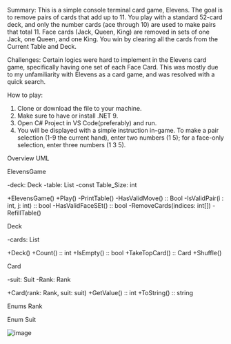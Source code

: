 Summary: This is a simple console terminal card game, Elevens. The goal is to remove pairs of cards that add up to 11. You play with a standard 52-card deck, and only the number cards (ace through 10) are used to make pairs that total 11. Face cards (Jack, Queen, King) are removed in sets of one Jack, one Queen, and one King. You win by clearing all the cards from the Current Table and Deck.

Challenges: Certain logics were hard to implement in the Elevens card game, specifically having one set of each Face Card. This was mostly due to my unfamiliarity with Elevens as a card game, and was resolved with a quick search.

How to play: 
1. Clone or download the file to your machine.
2. Make sure to have or install .NET 9.
3. Open C# Project in VS Code(preferably) and run.
4. You will be displayed with a simple instruction in-game. To make a pair selection (1-9 the current hand), enter two numbers (1 5); for a face-only selection, enter three numbers (1 3 5).


Overview UML

ElevensGame

-deck: Deck
-table: List<Card>
-const Table_Size: int

+ElevensGame()
+Play()
-PrintTable()
-HasValidMove() :: Bool
-IsValidPair(i : int, j: int) :: bool
-HasValidFaceSEt() :: bool
-RemoveCards(indices: int[])
-RefillTable()

Deck

-cards: List<Card>

+Deck()
+Count() :: int
+IsEmpty() :: bool
+TakeTopCard() :: Card
+Shuffle()

Card

-suit: Suit
-Rank: Rank

+Card(rank: Rank, suit: suit)
+GetValue() :: int
+ToString() :: string

Enums Rank

Enum Suit

![image](https://github.com/user-attachments/assets/f592c830-d2a5-400e-b436-1663f47b9825)

